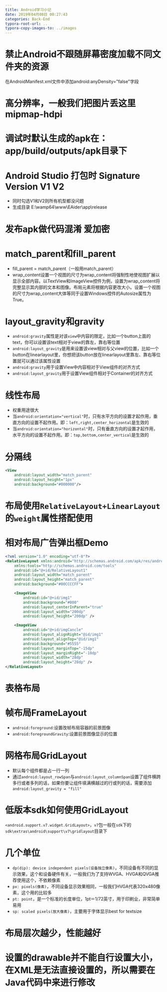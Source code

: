 ```yaml
---
title: Android学习小记
date: 2019年04月08日 00:27:43
categories: Back-End
typora-root-url: ..
typora-copy-images-to: ../images
---
```


# 禁止Android不跟随屏幕密度加载不同文件夹的资源
在AndroidManifest.xml文件中添加android:anyDensity="false"字段

# 高分辨率，一般我们把图片丢这里mipmap-hdpi

# 调试时默认生成的apk在：app/build/outputs/apk目录下

# Android Studio 打包时 Signature Version V1 V2
- 同时勾选V1和V2则所有机型都没问题
- 生成目录 E:\wamp64\www\EAider\app\release

# 发布apk做代码混淆 爱加密

# match_parent和fill_parent
- fill_parent = match_parent（一般用match_parent）
- wrap_content设置一个视图的尺寸为wrap_content将强制性地使视图扩展以显示全部内容。以TextView和ImageView控件为例，设置为wrap_content将完整显示其内部的文本和图像。布局元素将根据内容更改大小。设置一个视图的尺寸为wrap_content大体等同于设置Windows控件的Autosize属性为True。

# layout_gravity和gravity
- `android:gravity`属性是对该`view`中内容的限定，比如一个button上面的text，你可以设置该text相对于view的靠左，靠右等位置
- `android:layout_gravity`是用来设置该view相对与父view的位置，比如一个button在linearlayout里，你想把该button放在linearlayout里靠左、靠右等位置就可以通过该属性设置 
- `android:gravity`用于设置View中内容相对于View组件的对齐方式
- `android:layout_gravity`用于设置View组件相对于Container的对齐方式

# 线性布局
- 权重用途很大
- 当`android:orientation="vertical"`时，只有水平方向的设置才起作用，垂直方向的设置不起作用。即：`left,right,center_horizontal`是生效的
- 当`android:orientation="horizontal"`时，只有垂直方向的设置才起作用，水平方向的设置不起作用。即：`top,bottom,center_vertical`是生效的

# 分隔线
```xml
<View
    android:layout_width="match_parent"
    android:layout_height="1px"
    android:background="#000000"/>
```

# 布局使用`RelativeLayout+LinearLayout`的`weight`属性搭配使用

# 相对布局广告弹出框Demo
```xml
<?xml version="1.0" encoding="utf-8"?>
<RelativeLayout xmlns:android="http://schemas.android.com/apk/res/android"
    xmlns:tools="http://schemas.android.com/tools"
    android:id="@+id/RelativeLayout1"
    android:layout_width="match_parent"
    android:layout_height="match_parent"
    android:background="#00CCCCFF">

    <ImageView
        android:id="@+id/img1"
        android:background="#000"
        android:layout_centerInParent="true"
        android:layout_width="200dp"
        android:layout_height="200dp" />

    <ImageView
        android:id="@+id/imgCancle"
        android:layout_alignRight="@id/img1"
        android:layout_alignTop="@id/img1"
        android:background="#5555"
        android:layout_marginTop="-15dp"
        android:layout_marginRight="-10dp"
        android:layout_width="28dp"
        android:layout_height="28dp" />
</RelativeLayout>
```

# 表格布局

# 帧布局FrameLayout
- `android:foreground`:设置改帧布局容器的前景图像
- `android:foregroundGravity`:设置前景图像显示的位置

# 网格布局GridLayout
- 默认每个组件都是占一行一列
- 通过`android:layout_rowSpan`与`android:layout_columnSpan`设置了组件横跨多行或者多列的话，如果你要让组件填满横越过的行或列的话，需要添加`android:layout_gravity = "fill"`

# 低版本sdk如何使用GridLayout
`<android.support.v7.widget.GridLayout>`，`v7`包一般在`sdk`下的`sdk\extras\android\support\v7\gridlayout`目录下

# 几个单位
- `dp(dip): device independent pixels(设备独立像素)`，不同设备有不同的显示效果，这个和设备硬件有关，一般我们为了支持WVGA、HVGA和QVGA推荐使用这个，不依赖像素
- `px: pixels(像素)`，不同设备显示效果相同，一般我们HVGA代表320x480像素，这个用的比较多
- `pt: point`，是一个标准的长度单位，1pt＝1/72英寸，用于印刷业，非常简单易用
- `sp: scaled pixels(放大像素)`，主要用于字体显示best for textsize

# 布局层次越少，性能越好

# 设置的drawable并不能自行设置大小，在XML是无法直接设置的，所以需要在Java代码中来进行修改
